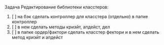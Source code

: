 Задача
Редактирование библиотеки класстеров:

1. [ ] на бэк сделать контроллер для класстера (отдельно) в папке контроллер
2. [ ] в нем сделать методы криэйт, апдейст, дел
3. [ ] в папке ордер/фактори сделать класстер фектори и в нем сделать метод криэйт и апдейст
